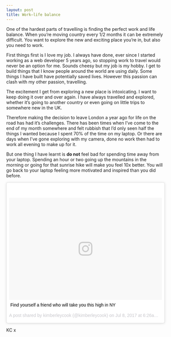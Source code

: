 ```yaml
---
layout: post
title: Work–life balance
---
```


One of the hardest parts of travelling is finding the perfect work and life balance. When you’re moving country every 1/2 months it can be extremely difficult. You want to explore the new and exciting place you’re in, but also you need to work.

First things first is I love my job. I always have done, ever since I started working as a web developer 5 years ago, so stopping work to travel would never be an option for me. Sounds cheesy but my job is my hobby. I get to build things that I know people around the world are using daily. Some things I have built have potentially saved lives. However this passion can clash with my other passion, travelling.

The excitement I get from exploring a new place is intoxicating. I want to keep doing it over and over again. I have always travelled and explored, whether it’s going to another country or even going on little trips to somewhere new in the UK.

Therefore making the decision to leave London a year ago for life on the road has had it’s challenges. There has been times when I’ve come to the end of my month somewhere and felt rubbish that I’d only seen half the things I wanted because I spent 70% of the time on my laptop. Or there are days when I’ve gone exploring with my camera, done no work then had to work all evening to make up for it.

But one thing I have learnt is **do not** feel bad for spending time away from your laptop. Spending an hour or two going up the mountains in the morning or going for that sunrise hike will make you feel 10x better. You will go back to your laptop feeling more motivated and inspired than you did before.

<div class="instagram-embed">
<blockquote class="instagram-media" data-instgrm-captioned data-instgrm-version="7" style=" background:#FFF; border:0; border-radius:3px; box-shadow:0 0 1px 0 rgba(0,0,0,0.5),0 1px 10px 0 rgba(0,0,0,0.15); margin: 1px; max-width:658px; padding:0; width:99.375%; width:-webkit-calc(100% - 2px); width:calc(100% - 2px);"><div style="padding:8px;"> <div style=" background:#F8F8F8; line-height:0; margin-top:40px; padding:33.24074074074074% 0; text-align:center; width:100%;"> <div style=" background:url(data:image/png;base64,iVBORw0KGgoAAAANSUhEUgAAACwAAAAsCAMAAAApWqozAAAABGdBTUEAALGPC/xhBQAAAAFzUkdCAK7OHOkAAAAMUExURczMzPf399fX1+bm5mzY9AMAAADiSURBVDjLvZXbEsMgCES5/P8/t9FuRVCRmU73JWlzosgSIIZURCjo/ad+EQJJB4Hv8BFt+IDpQoCx1wjOSBFhh2XssxEIYn3ulI/6MNReE07UIWJEv8UEOWDS88LY97kqyTliJKKtuYBbruAyVh5wOHiXmpi5we58Ek028czwyuQdLKPG1Bkb4NnM+VeAnfHqn1k4+GPT6uGQcvu2h2OVuIf/gWUFyy8OWEpdyZSa3aVCqpVoVvzZZ2VTnn2wU8qzVjDDetO90GSy9mVLqtgYSy231MxrY6I2gGqjrTY0L8fxCxfCBbhWrsYYAAAAAElFTkSuQmCC); display:block; height:44px; margin:0 auto -44px; position:relative; top:-22px; width:44px;"></div></div> <p style=" margin:8px 0 0 0; padding:0 4px;"> <a href="https://www.instagram.com/p/BWSYZBXlE_p/" style=" color:#000; font-family:Arial,sans-serif; font-size:14px; font-style:normal; font-weight:normal; line-height:17px; text-decoration:none; word-wrap:break-word;" target="_blank">Find yourself a friend who will take you this high in NY</a></p> <p style=" color:#c9c8cd; font-family:Arial,sans-serif; font-size:14px; line-height:17px; margin-bottom:0; margin-top:8px; overflow:hidden; padding:8px 0 7px; text-align:center; text-overflow:ellipsis; white-space:nowrap;">A post shared by kimberleycook (@kimberleycook) on <time style=" font-family:Arial,sans-serif; font-size:14px; line-height:17px;" datetime="2017-07-08T13:26:23+00:00">Jul 8, 2017 at 6:26am PDT</time></p></div></blockquote>
</div>
<script async defer src="//platform.instagram.com/en_US/embeds.js"></script>

KC x
